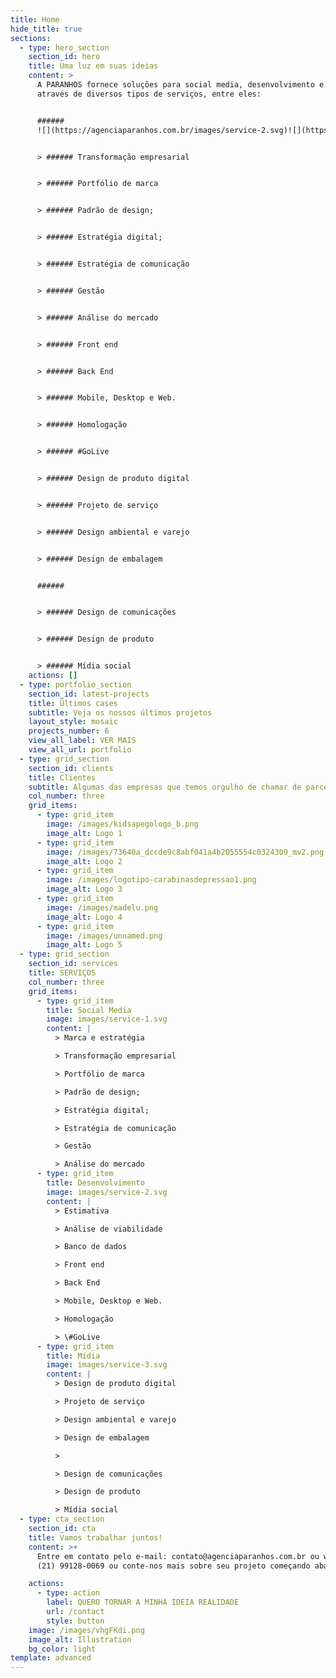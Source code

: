 ```yaml
---
title: Home
hide_title: true
sections:
  - type: hero_section
    section_id: hero
    title: Uma luz em suas ideias
    content: >
      A PARANHOS fornece soluções para social media, desenvolvimento e mídia,
      através de diversos tipos de serviços, entre eles:


      ######
      ![](https://agenciaparanhos.com.br/images/service-2.svg)![](https://agenciaparanhos.com.br/images/service-3.svg)


      > ###### Transformação empresarial


      > ###### Portfólio de marca


      > ###### Padrão de design;


      > ###### Estratégia digital;


      > ###### Estratégia de comunicação


      > ###### Gestão


      > ###### Análise do mercado


      > ###### Front end


      > ###### Back End


      > ###### Mobile, Desktop e Web.


      > ###### Homologação


      > ###### #GoLive


      > ###### Design de produto digital


      > ###### Projeto de serviço


      > ###### Design ambiental e varejo


      > ###### Design de embalagem


      ######


      > ###### Design de comunicações


      > ###### Design de produto


      > ###### Mídia social
    actions: []
  - type: portfolio_section
    section_id: latest-projects
    title: Últimos cases
    subtitle: Veja os nossos últimos projetos
    layout_style: mosaic
    projects_number: 6
    view_all_label: VER MAIS
    view_all_url: portfolio
  - type: grid_section
    section_id: clients
    title: Clientes
    subtitle: Algumas das empresas que temos orgulho de chamar de parceiras
    col_number: three
    grid_items:
      - type: grid_item
        image: /images/kidsapegologo_b.png
        image_alt: Logo 1
      - type: grid_item
        image: /images/73640a_dccde9c8abf041a4b2055554c0324309_mv2.png
        image_alt: Logo 2
      - type: grid_item
        image: /images/logotipo-carabinasdepressao1.png
        image_alt: Logo 3
      - type: grid_item
        image: /images/madelu.png
        image_alt: Logo 4
      - type: grid_item
        image: /images/unnamed.png
        image_alt: Logo 5
  - type: grid_section
    section_id: services
    title: SERVIÇOS
    col_number: three
    grid_items:
      - type: grid_item
        title: Social Media
        image: images/service-1.svg
        content: |
          > Marca e estratégia

          > Transformação empresarial

          > Portfólio de marca

          > Padrão de design;

          > Estratégia digital;

          > Estratégia de comunicação

          > Gestão

          > Análise do mercado
      - type: grid_item
        title: Desenvolvimento
        image: images/service-2.svg
        content: |
          > Estimativa

          > Análise de viabilidade

          > Banco de dados

          > Front end

          > Back End

          > Mobile, Desktop e Web.

          > Homologação

          > \#GoLive
      - type: grid_item
        title: Mídia
        image: images/service-3.svg
        content: |
          > Design de produto digital

          > Projeto de serviço

          > Design ambiental e varejo

          > Design de embalagem

          >

          > Design de comunicações

          > Design de produto

          > Mídia social
  - type: cta_section
    section_id: cta
    title: Vamos trabalhar juntos!
    content: >+
      Entre em contato pelo e-mail: contato@agenciaparanhos.com.br ou whatsapp:
      (21) 99128-0069 ou conte-nos mais sobre seu projeto começando abaixo.

    actions:
      - type: action
        label: QUERO TORNAR A MINHA IDEIA REALIDADE
        url: /contact
        style: button
    image: /images/vhgFKdi.png
    image_alt: Illustration
    bg_color: light
template: advanced
---
```

